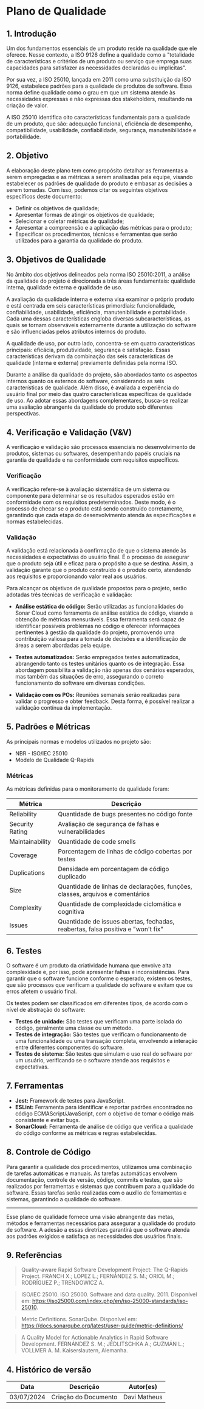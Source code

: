 # Plano de Qualidade

## 1. Introdução

Um dos fundamentos essenciais de um produto reside na qualidade que ele oferece. Nesse contexto, a ISO 9126 define a qualidade como a "totalidade de características e critérios de um produto ou serviço que emprega suas capacidades para satisfazer as necessidades declaradas ou implícitas".

Por sua vez, a ISO 25010, lançada em 2011 como uma substituição da ISO 9126, estabelece padrões para a qualidade de produtos de software. Essa norma define qualidade como o grau em que um sistema atende às necessidades expressas e não expressas dos stakeholders, resultando na criação de valor.

A ISO 25010 identifica oito características fundamentais para a qualidade de um produto, que são: adequação funcional, eficiência de desempenho, compatibilidade, usabilidade, confiabilidade, segurança, manutenibilidade e portabilidade.

## 2. Objetivo

A elaboração deste plano tem como propósito detalhar as ferramentas a serem empregadas e as métricas a serem analisadas pela equipe, visando estabelecer os padrões de qualidade do produto e embasar as decisões a serem tomadas. Com isso, podemos citar os seguintes objetivos específicos deste documento:

- Definir os objetivos de qualidade;
- Apresentar formas de atingir os objetivos de qualidade;
- Selecionar e coletar métricas de qualidade;
- Apresentar a compreensão e a aplicação das métricas para o produto;
- Especificar os procedimentos, técnicas e ferramentas que serão utilizados para a garantia da qualidade do produto.

## 3. Objetivos de Qualidade

No âmbito dos objetivos delineados pela norma ISO 25010:2011, a análise da qualidade do projeto é direcionada a três áreas fundamentais: qualidade interna, qualidade externa e qualidade de uso.

A avaliação da qualidade interna e externa visa examinar o próprio produto e está centrada em seis características primordiais: funcionalidade, confiabilidade, usabilidade, eficiência, manutenibilidade e portabilidade. Cada uma dessas características engloba diversas subcaracterísticas, as quais se tornam observáveis externamente durante a utilização do software e são influenciadas pelos atributos internos do produto.

A qualidade de uso, por outro lado, concentra-se em quatro características principais: eficácia, produtividade, segurança e satisfação. Essas características derivam da combinação das seis características de qualidade (interna e externa) previamente definidas pela norma ISO.

Durante a análise da qualidade do projeto, são abordados tanto os aspectos internos quanto os externos do software, considerando as seis características de qualidade. Além disso, é avaliada a experiência do usuário final por meio das quatro características específicas de qualidade de uso. Ao adotar essas abordagens complementares, busca-se realizar uma avaliação abrangente da qualidade do produto sob diferentes perspectivas.

## 4. Verificação e Validação (V&V)

A verificação e validação são processos essenciais no desenvolvimento de produtos, sistemas ou softwares, desempenhando papéis cruciais na garantia de qualidade e na conformidade com requisitos específicos.

### Verificação

A verificação refere-se à avaliação sistemática de um sistema ou componente para determinar se os resultados esperados estão em conformidade com os requisitos predeterminados. Deste modo, é o processo de checar se o produto está sendo construído corretamente, garantindo que cada etapa do desenvolvimento atenda às especificações e normas estabelecidas.

### Validação

A validação está relacionada à confirmação de que o sistema atende às necessidades e expectativas do usuário final. É o processo de assegurar que o produto seja útil e eficaz para o propósito a que se destina. Assim, a validação garante que o produto construído é o produto certo, atendendo aos requisitos e proporcionando valor real aos usuários.

Para alcançar os objetivos de qualidade propostos para o projeto, serão adotadas três técnicas de verificação e validação:

- **Análise estática do código:** Serão utilizadas as funcionalidades do Sonar Cloud como ferramenta de análise estática de código, visando a obtenção de métricas mensuráveis. Essa ferramenta será capaz de identificar possíveis problemas no código e oferecer informações pertinentes à gestão da qualidade do projeto, promovendo uma contribuição valiosa para a tomada de decisões e a identificação de áreas a serem abordadas pela equipe.

- **Testes automatizados:** Serão empregados testes automatizados, abrangendo tanto os testes unitários quanto os de integração. Essa abordagem possibilita a validação não apenas dos cenários esperados, mas também das situações de erro, assegurando o correto funcionamento do software em diversas condições.

- **Validação com os POs:** Reuniões semanais serão realizadas para validar o progresso e obter feedback. Desta forma, é possível realizar a validação contínua da implementação.

## 5. Padrões e Métricas

As principais normas e modelos utilizados no projeto são:

- NBR - ISO/IEC 25010
- Modelo de Qualidade Q-Rapids

### Métricas

As métricas definidas para o monitoramento de qualidade foram:

| Métrica         | Descrição                                           |
|-----------------|-----------------------------------------------------|
| Reliability     | Quantidade de bugs presentes no código fonte        |
| Security Rating | Avaliação de segurança de falhas e vulnerabilidades |
| Maintainability | Quantidade de code smells                           |
| Coverage        | Porcentagem de linhas de código cobertas por testes |
| Duplications    | Densidade em porcentagem de código duplicado        |
| Size            | Quantidade de linhas de declarações, funções, classes, arquivos e comentários |
| Complexity      | Quantidade de complexidade ciclomática e cognitiva  |
| Issues          | Quantidade de issues abertas, fechadas, reabertas, falsa positiva e "won't fix" |

## 6. Testes

O software é um produto da criatividade humana que envolve alta complexidade e, por isso, pode apresentar falhas e inconsistências. Para garantir que o software funcione conforme o esperado, existem os testes, que são processos que verificam a qualidade do software e evitam que os erros afetem o usuário final.

Os testes podem ser classificados em diferentes tipos, de acordo com o nível de abstração do software:

- **Testes de unidade:** São testes que verificam uma parte isolada do código, geralmente uma classe ou um método.
- **Testes de integração:** São testes que verificam o funcionamento de uma funcionalidade ou uma transação completa, envolvendo a interação entre diferentes componentes do software.
- **Testes de sistema:** São testes que simulam o uso real do software por um usuário, verificando se o software atende aos requisitos e expectativas.

## 7. Ferramentas

- **Jest:** Framework de testes para JavaScript.
- **ESLint:** Ferramenta para identificar e reportar padrões encontrados no código ECMAScript/JavaScript, com o objetivo de tornar o código mais consistente e evitar bugs.
- **SonarCloud:** Ferramenta de análise de código que verifica a qualidade do código conforme as métricas e regras estabelecidas.

## 8. Controle de Código

Para garantir a qualidade dos procedimentos, utilizamos uma combinação de tarefas automáticas e manuais. As tarefas automáticas envolvem documentação, controle de versão, código, commits e testes, que são realizados por ferramentas e sistemas que contribuem para a qualidade do software. Essas tarefas serão realizadas com o auxílio de ferramentas e sistemas, garantindo a qualidade do software.

---

Esse plano de qualidade fornece uma visão abrangente das metas, métodos e ferramentas necessários para assegurar a qualidade do produto de software. A adesão a essas diretrizes garantirá que o software atenda aos padrões exigidos e satisfaça as necessidades dos usuários finais.

## 9. Referências


>  Quality-aware Rapid Software Development Project: The Q-Rapids Project. FRANCH X.; LOPEZ L.; FERNÁNDEZ S. M.; ORIOL M.; RODRÍGUEZ P.; TRENDOWICZ A.

>  ISO/IEC 25010. ISO 25000. Software and data quality. 2011. Disponível em: https://iso25000.com/index.php/en/iso-25000-standards/iso-25010. 

>  Metric Definitions. SonarQube. Disponível em: https://docs.sonarqube.org/latest/user-guide/metric-definitions/

>  A Quality Model for Actionable Analytics in Rapid Software Development. FERNÁNDEZ S. M.; JEDLITSCHKA A.; GUZMÁN L.; VOLLMER A. M. Kaiserslautern, Alemanha.


## 4. Histórico de versão

|**Data**|**Descrição**|**Autor(es)**|
|--------|-------------|--------------|
|03/07/2024| Criação do Documento | Davi Matheus |
